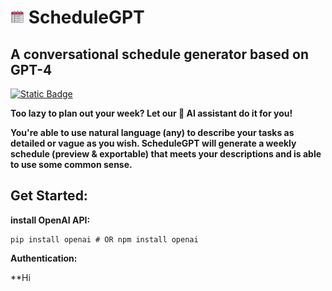 #  <img src="images/icons8-timeline-64.png" width="22" /> ScheduleGPT

## A conversational schedule generator based on GPT-4

[![Static Badge](https://img.shields.io/badge/link-Launch%20the%20Website-green)](https://evanwangyifan.github.io/ScheduleGPT/)

**Too lazy to plan out your week? Let our 🤖 AI assistant do it for you!**

**You're able to use natural language (any) to describe your tasks as detailed or vague as you wish. ScheduleGPT will generate a weekly schedule (preview & exportable) that meets your descriptions and is able to use some common sense.**

## Get Started:

**install OpenAI API:**

```shell
pip install openai # OR npm install openai
```

**Authentication:**

**Hi